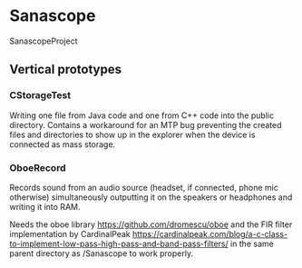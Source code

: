# Sanascope
SanascopeProject

## Vertical prototypes

### CStorageTest

Writing one file from Java code and one from C++ code into the public directory.
Contains a workaround for an MTP bug preventing the created files and directories
to show up in the explorer when the device is connected as mass storage.

### OboeRecord
Records sound from an audio source (headset, if connected, phone mic otherwise)
simultaneously outputting it on the speakers or headphones
and writing it into RAM.

Needs the oboe library https://github.com/dromescu/oboe
and the FIR filter implementation by CardinalPeak
https://cardinalpeak.com/blog/a-c-class-to-implement-low-pass-high-pass-and-band-pass-filters/
in the same parent directory as /Sanascope to work properly.
